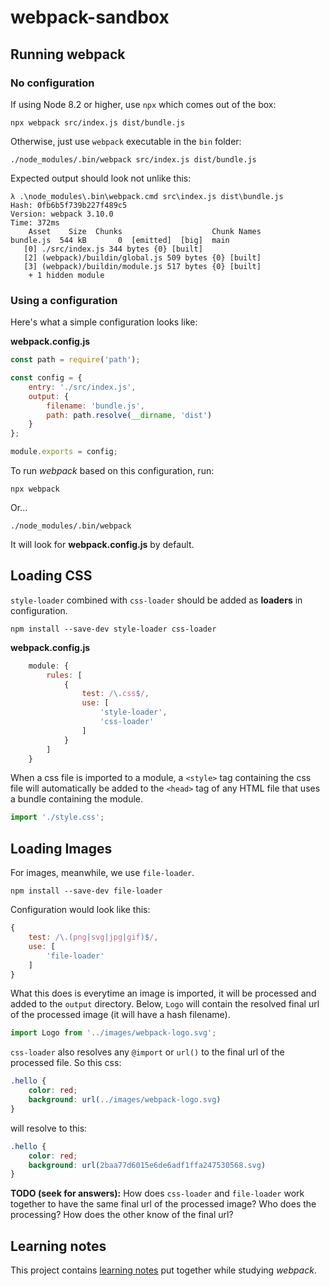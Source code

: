 # webpack-sandbox

## Running webpack

### No configuration

If using Node 8.2 or higher, use `npx` which comes out of the box:
```
npx webpack src/index.js dist/bundle.js
```

Otherwise, just use `webpack` executable in the `bin` folder:
```
./node_modules/.bin/webpack src/index.js dist/bundle.js
```

Expected output should look not unlike this:

```
λ .\node_modules\.bin\webpack.cmd src\index.js dist\bundle.js
Hash: 0fb6b5f739b227f489c5
Version: webpack 3.10.0
Time: 372ms
    Asset    Size  Chunks                    Chunk Names
bundle.js  544 kB       0  [emitted]  [big]  main
   [0] ./src/index.js 344 bytes {0} [built]
   [2] (webpack)/buildin/global.js 509 bytes {0} [built]
   [3] (webpack)/buildin/module.js 517 bytes {0} [built]
    + 1 hidden module
```

### Using a configuration

Here's what a simple configuration looks like:

**webpack.config.js**
```javascript
const path = require('path');

const config = {
    entry: './src/index.js',
    output: {
        filename: 'bundle.js',
        path: path.resolve(__dirname, 'dist')
    }
};

module.exports = config;
```

To run _webpack_ based on this configuration, run:
```
npx webpack
```
Or...
```
./node_modules/.bin/webpack
```
It will look for **webpack.config.js** by default. 


## Loading CSS
`style-loader` combined with `css-loader` should be added as **loaders** in configuration.
```
npm install --save-dev style-loader css-loader
```

**webpack.config.js**
```js
    module: {
        rules: [
            {
                test: /\.css$/,
                use: [
                    'style-loader',
                    'css-loader'
                ]
            }
        ]
    }
```

When a css file is imported to a module, a `<style>` tag containing the css file will automatically be added to the `<head>` tag of any HTML file that uses a bundle containing the module.

```js
import './style.css';
```

## Loading Images

For images, meanwhile, we use `file-loader`.
```
npm install --save-dev file-loader
```

Configuration would look like this:

```js
{
    test: /\.(png|svg|jpg|gif)$/,
    use: [
        'file-loader'
    ]
}
```

What this does is everytime an image is imported, it will be processed and added to the `output` directory. Below, `Logo` will contain the resolved final url of the processed image (it will have a hash filename). 

```js
import Logo from '../images/webpack-logo.svg';
```

`css-loader` also resolves any `@import` or `url()` to the final url of the processed file. So this css:

```css
.hello {
    color: red;
    background: url(../images/webpack-logo.svg)
}
```
will resolve to this:
```css
.hello {
    color: red;
    background: url(2baa77d6015e6de6adf1ffa247530568.svg)
}
```

**TODO (seek for answers):** How does `css-loader` and `file-loader` work together to have the same final url of the processed image? Who does the processing? How does the other know of the final url?

## Learning notes
This project contains [learning notes](./notes) put together while studying _webpack_.